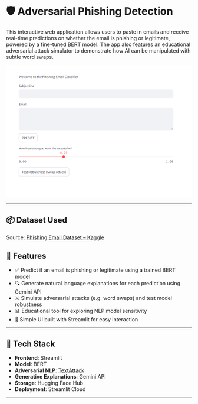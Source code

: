 # 🛡️ Adversarial Phishing Detection

This interactive web application allows users to paste in emails and receive real-time predictions on whether the email is phishing or legitimate, powered by a fine-tuned BERT model. The app also features an educational adversarial attack simulator to demonstrate how AI can be manipulated with subtle word swaps.

![UI Screenshot](img/detection.png)

---
## 📦 Dataset Used

Source: [Phishing Email Dataset – Kaggle](https://www.kaggle.com/datasets/naserabdullahalam/phishing-email-dataset)


## 🚀 Features

- ✅ Predict if an email is phishing or legitimate using a trained BERT model
- 🔍 Generate natural language explanations for each prediction using Gemini API
- ⚔️ Simulate adversarial attacks (e.g. word swaps) and test model robustness
- 📊 Educational tool for exploring NLP model sensitivity
- 🧠 Simple UI built with Streamlit for easy interaction

---

## 🧰 Tech Stack

- **Frontend**: Streamlit  
- **Model**: BERT
- **Adversarial NLP**: [TextAttack](https://github.com/QData/TextAttack) 
- **Generative Explanations**: Gemini API  
- **Storage**: Hugging Face Hub 
- **Deployment**: Streamlit Cloud  

---

